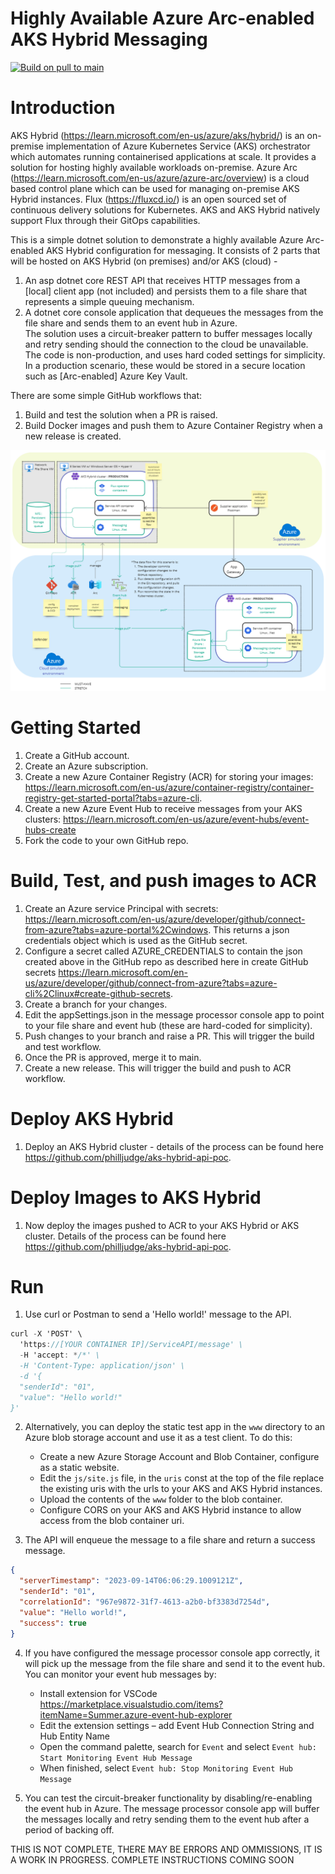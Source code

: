 # Highly Available Azure Arc-enabled AKS Hybrid Messaging

[![Build on pull to main](https://github.com/ianlcurtis1/ha-aks-hybrid-poc/actions/workflows/build.yml/badge.svg)](https://github.com/ianlcurtis1/ha-aks-hybrid-poc/actions/workflows/build.yml)

# Introduction 
AKS Hybrid (https://learn.microsoft.com/en-us/azure/aks/hybrid/) is an on-premise implementation of Azure Kubernetes Service (AKS) orchestrator which automates running containerised applications at scale. It provides a solution for hosting highly available workloads on-premise. Azure Arc (https://learn.microsoft.com/en-us/azure/azure-arc/overview) is a cloud based control plane which can be used for managing on-premise AKS Hybrid instances. Flux (https://fluxcd.io/) is an open sourced set of continuous delivery solutions for Kubernetes. AKS and AKS Hybrid natively support Flux through their GitOps capabilities. 


This is a simple dotnet solution to demonstrate a highly available Azure Arc-enabled AKS Hybrid configuration for messaging. 
It consists of 2 parts that will be hosted on AKS Hybrid (on premises) and/or AKS (cloud) -
1. An asp dotnet core REST API that receives HTTP messages from a [local] client app (not included) and persists them to a file share that represents a simple queuing mechanism.
2. A dotnet core console application that dequeues the messages from the file share and sends them to an event hub in Azure.												
The solution uses a circuit-breaker pattern to buffer messages locally and retry sending should the connection to the cloud be unavailable. The code is non-production, and uses hard coded settings for simplicity. In a production scenario, these would be stored in a secure location such as [Arc-enabled] Azure Key Vault.

There are some simple GitHub workflows that:		
1. Build and test the solution when a PR is raised.			
2. Build Docker images and push them to Azure Container Registry when a new release is created.

![Imgur](https://github.com/ianlcurtis1/ha-aks-hybrid-poc/blob/main/PoCHLArchitecture.png)

# Getting Started
1. Create a GitHub account.
2. Create an Azure subscription.
3. Create a new Azure Container Registry (ACR) for storing your images: https://learn.microsoft.com/en-us/azure/container-registry/container-registry-get-started-portal?tabs=azure-cli.
4. Create a new Azure Event Hub to receive messages from your AKS clusters: https://learn.microsoft.com/en-us/azure/event-hubs/event-hubs-create
5. Fork the code to your own GitHub repo.

# Build, Test, and push images to ACR
1. Create an Azure service Principal with secrets: https://learn.microsoft.com/en-us/azure/developer/github/connect-from-azure?tabs=azure-portal%2Cwindows. This returns a json credentials object which is used as the GitHub secret.
2. Configure a secret called AZURE_CREDENTIALS to contain the json created above in the GitHub repo as described here in create GitHub secrets https://learn.microsoft.com/en-us/azure/developer/github/connect-from-azure?tabs=azure-cli%2Clinux#create-github-secrets.  
3. Create a branch for your changes.
4. Edit the appSettings.json in the message processor console app to point to your file share and event hub (these are hard-coded for simplicity).
5. Push changes to your branch and raise a PR. This will trigger the build and test workflow.
6. Once the PR is approved, merge it to main. 
7. Create a new release. This will trigger the build and push to ACR workflow.

# Deploy AKS Hybrid
1. Deploy an AKS Hybrid cluster - details of the process can be found here https://github.com/philljudge/aks-hybrid-api-poc.

# Deploy Images to AKS Hybrid
1. Now deploy the images pushed to ACR to your AKS Hybrid or AKS cluster. Details of the process can be found here https://github.com/philljudge/aks-hybrid-api-poc.

# Run
1. Use curl or Postman to send a 'Hello world!' message to the API.
```c#
curl -X 'POST' \
  'https://[YOUR CONTAINER IP]/ServiceAPI/message' \
  -H 'accept: */*' \
  -H 'Content-Type: application/json' \
  -d '{
  "senderId": "01",
  "value": "Hello world!"
}'
```

2. Alternatively, you can deploy the static test app in the `www` directory to an Azure blob storage account and use it as a test client. To do this:
   - Create a new Azure Storage Account and Blob Container, configure as a static website.
   - Edit the `js/site.js` file, in the `uris` const at the top of the file replace the existing uris with the urls to your AKS and AKS Hybrid instances.
   - Upload the contents of the `www` folder to the blob container.
   - Configure CORS on your AKS and AKS Hybrid instance to allow access from the blob container uri.

3. The API will enqueue the message to a file share and return a success message.

```json 
{
  "serverTimestamp": "2023-09-14T06:06:29.1009121Z",
  "senderId": "01",
  "correlationId": "967e9872-31f7-4613-a2b0-bf3383d7254d",
  "value": "Hello world!",
  "success": true
}
```

4. If you have configured the message processor console app correctly, it will pick up the message from the file share and send it to the event hub. You can monitor your event hub messages by:
   - Install extension for VSCode https://marketplace.visualstudio.com/items?itemName=Summer.azure-event-hub-explorer		
   - Edit the extension settings – add Event Hub Connection String and Hub Entity Name
   - Open the command palette, search for `Event` and select `Event hub: Start Monitoring Event Hub Message`								
   - When finished, select `Event hub: Stop Monitoring Event Hub Message`

5. You can test the circuit-breaker functionality by disabling/re-enabling the event hub in Azure. The message processor console app will buffer the messages locally and retry sending them to the event hub after a period of backing off.

THIS IS NOT COMPLETE, THERE MAY BE ERRORS AND OMMISSIONS, IT IS A WORK IN PROGRESS. COMPLETE INSTRUCTIONS COMING SOON
